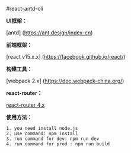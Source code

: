 #react-antd-cli

**UI框架：**

[antd] (https://ant.design/index-cn)

**前端框架：**

[react v15.x.x] (https://facebook.github.io/react/)

**构建工具：**

[webpack 2.x] (https://doc.webpack-china.org/)

**react-router：**

[react-router 4.x](https://github.com/ReactTraining/react-router)

**使用方法：**

```
1. you need install node.js
2. use command: npm install
3. run command for dev: npm run dev
4. run command for prod : npm run build
```



